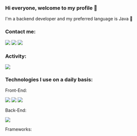 ### Hi everyone, welcome to my profile 👋

I'm a backend developer and my preferred language is Java 🤌

### Contact me:

<img src="https://img.shields.io/badge/Gmail-D14836?style=for-the-badge&logo=gmail&logoColor=white" /> <img src="https://img.shields.io/badge/WhatsApp-25D366?style=for-the-badge&logo=whatsapp&logoColor=white"/> <img src="https://img.shields.io/badge/Instagram-E4405F?style=for-the-badge&logo=instagram&logoColor=white" />

### Activity:
<img src="https://github-readme-stats.vercel.app/api?username={jonathanptrk}
" />


### Technologies I use on a daily basis:

Front-End:

<img src="https://img.shields.io/badge/HTML5-E34F26?style=for-the-badge&logo=html5&logoColor=white" /> <img src="https://img.shields.io/badge/CSS3-1572B6?style=for-the-badge&logo=css3&logoColor=white" /> <img src="https://img.shields.io/badge/JavaScript-323330?style=for-the-badge&logo=javascript&logoColor=F7DF1E" />

Back-End:

<img src="![Java](https://img.shields.io/badge/java-%23ED8B00.svg?style=for-the-badge&logo=java&logoColor=white)" /> 

Frameworks: 
<img src="" />




